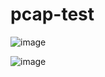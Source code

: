 # pcap-test

![image](https://user-images.githubusercontent.com/46625602/88614639-1e173f80-d0cb-11ea-963b-41619ef83e15.png)

![image](https://user-images.githubusercontent.com/46625602/88680271-48004e80-d12b-11ea-9d8f-460532cee2d9.png)

